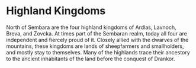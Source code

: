 # Highland Kingdoms

North of Sembara are the four highland kingdoms of Ardlas, Lavnoch, Breva, and Zovcka. At times part of the Sembaran realm, today all four are independent and fiercely proud of it. Closely allied with the dwarves of the mountains, these kingdoms are lands of sheepfarmers and smallholders, and mostly stay to themselves. Many of the highlands trace their ancestory to the ancient inhabitants of the land before the conquest of Drankor.
